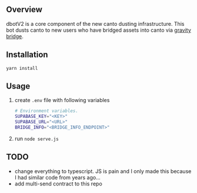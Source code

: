 ## Overview
dbotV2 is a core component of the new canto dusting infrastructure. This bot dusts canto to new users who have bridged assets into canto via [gravity bridge](https://github.com/Gravity-Bridge/Gravity-Bridge). 

## Installation
`yarn install`

## Usage
1. create `.env` file with following variables
    ```bash
    # Environment variables.
    SUPABASE_KEY="<KEY>"
    SUPABASE_URL="<URL>"
    BRIDGE_INFO="<BRIDGE_INFO_ENDPOINT>"
    ```
2. run `node serve.js`

## TODO
- change everything to typescript. JS is pain and I only made this because I had similar code from years ago...
- add multi-send contract to this repo
